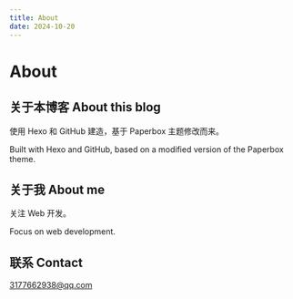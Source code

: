 ```yaml
---
title: About
date: 2024-10-20
---
```


# About

## 关于本博客 About this blog

使用 Hexo 和 GitHub 建造，基于 Paperbox 主题修改而来。

Built with Hexo and GitHub, based on a modified version of the Paperbox theme.

## 关于我 About me

关注 Web 开发。

Focus on web development.

## 联系 Contact

3177662938@qq.com
